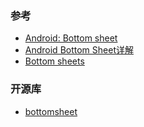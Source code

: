 





### 参考

* [Android: Bottom sheet](https://medium.com/@emrullahluleci/android-bottom-sheet-30284293f066)
* [Android Bottom Sheet详解](http://blog.csdn.net/qibin0506/article/details/51002241)
* [Bottom sheets](https://material.io/guidelines/components/bottom-sheets.html)


### 开源库

* [bottomsheet](https://github.com/Flipboard/bottomsheet)
